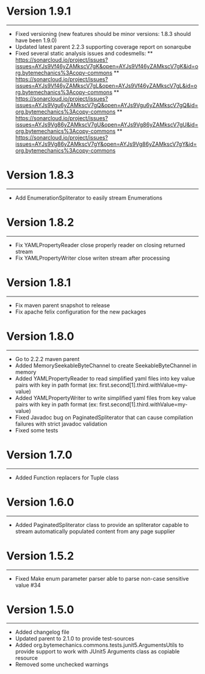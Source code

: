 # Version 1.9.1
---

* Fixed versioning (new features should be minor versions: 1.8.3 should have been 1.9.0)
* Updated latest parent 2.2.3 supporting coverage report on sonarqube
* Fixed several static analysis issues and codesmells:
** https://sonarcloud.io/project/issues?issues=AYJs9Vf46yZAMkscV7gK&open=AYJs9Vf46yZAMkscV7gK&id=org.bytemechanics%3Acopy-commons
** https://sonarcloud.io/project/issues?issues=AYJs9Vf46yZAMkscV7gL&open=AYJs9Vf46yZAMkscV7gL&id=org.bytemechanics%3Acopy-commons
** https://sonarcloud.io/project/issues?issues=AYJs9Vgu6yZAMkscV7gQ&open=AYJs9Vgu6yZAMkscV7gQ&id=org.bytemechanics%3Acopy-commons
** https://sonarcloud.io/project/issues?issues=AYJs9Vg86yZAMkscV7gU&open=AYJs9Vg86yZAMkscV7gU&id=org.bytemechanics%3Acopy-commons
** https://sonarcloud.io/project/issues?issues=AYJs9Vg86yZAMkscV7gY&open=AYJs9Vg86yZAMkscV7gY&id=org.bytemechanics%3Acopy-commons


# Version 1.8.3
---

* Add EnumerationSpliterator to easily stream Enumerations


# Version 1.8.2
---

* Fix YAMLPropertyReader close properly reader on closing returned stream
* Fix YAMLPropertyWriter close writen stream after processing


# Version 1.8.1
---

* Fix maven parent snapshot to release
* Fix apache felix configuration for the new packages


# Version 1.8.0
---

* Go to 2.2.2 maven parent
* Added MemorySeekableByteChannel to create SeekableByteChannel in memory
* Added YAMLPropertyReader to read simplified yaml files into key value pairs with key in path format (ex: first.second[1].third.withValue=my-value)
* Added YAMLPropertyWriter to write simplified yaml files from key value pairs with key in path format (ex: first.second[1].third.withValue=my-value)
* Fixed Javadoc bug on PaginatedSpliterator that can cause compilation failures with strict javadoc validation
* Fixed some tests

# Version 1.7.0
---

* Added Function replacers for Tuple class


# Version 1.6.0
---

* Added PaginatedSpliterator class to provide an spliterator capable to stream automatically populated content from any page supplier


# Version 1.5.2
---

* Fixed Make enum parameter parser able to parse non-case sensitive value #34


# Version 1.5.0
---

* Added changelog file
* Updated parent to 2.1.0 to provide test-sources
* Added org.bytemechanics.commons.tests.junit5.ArgumentsUtils to provide support to work with JUnit5 Arguments class as copiable resource
* Removed some unchecked warnings
